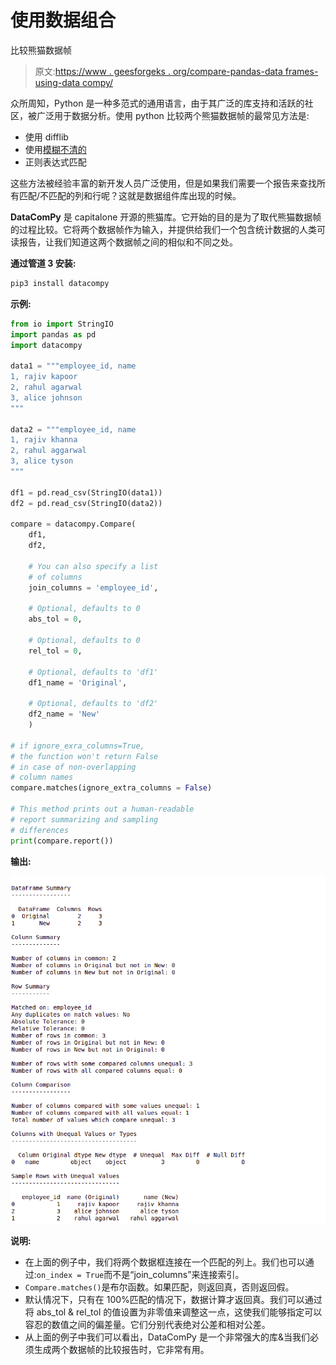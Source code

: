 # 使用数据组合

比较熊猫数据帧

> 原文:[https://www . geesforgeks . org/compare-pandas-data frames-using-data compy/](https://www.geeksforgeeks.org/compare-pandas-dataframes-using-datacompy/)

众所周知，Python 是一种多范式的通用语言，由于其广泛的库支持和活跃的社区，被广泛用于数据分析。使用 python 比较两个熊猫数据帧的最常见方法是:

*   使用 difflib
*   使用[模糊不清的](https://www.geeksforgeeks.org/fuzzywuzzy-python-library/)
*   正则表达式匹配

这些方法被经验丰富的新开发人员广泛使用，但是如果我们需要一个报告来查找所有匹配/不匹配的列和行呢？这就是数据组件库出现的时候。

**DataComPy** 是 capitalone 开源的熊猫库。它开始的目的是为了取代熊猫数据帧的过程比较。它将两个数据帧作为输入，并提供给我们一个包含统计数据的人类可读报告，让我们知道这两个数据帧之间的相似和不同之处。

**通过管道 3 安装:**

```py
pip3 install datacompy

```

**示例:**

```py
from io import StringIO
import pandas as pd
import datacompy

data1 = """employee_id, name
1, rajiv kapoor
2, rahul agarwal
3, alice johnson
"""

data2 = """employee_id, name
1, rajiv khanna
2, rahul aggarwal
3, alice tyson
"""

df1 = pd.read_csv(StringIO(data1))
df2 = pd.read_csv(StringIO(data2))

compare = datacompy.Compare(
    df1,
    df2,

    # You can also specify a list
    # of columns
    join_columns = 'employee_id', 

    # Optional, defaults to 0
    abs_tol = 0,

    # Optional, defaults to 0
    rel_tol = 0, 

    # Optional, defaults to 'df1'
    df1_name = 'Original',

    # Optional, defaults to 'df2'
    df2_name = 'New' 
    )

# if ignore_exra_columns=True, 
# the function won't return False
# in case of non-overlapping 
# column names
compare.matches(ignore_extra_columns = False)   

# This method prints out a human-readable 
# report summarizing and sampling 
# differences
print(compare.report())
```

**输出:**

![python-datacompy](img/fc7c3a63f3b961f0ec56a08ce0f355cd.png)

**说明:**

*   在上面的例子中，我们将两个数据框连接在一个匹配的列上。我们也可以通过:`on_index = True`而不是“join_columns”来连接索引。
*   `Compare.matches()`是布尔函数。如果匹配，则返回真，否则返回假。
*   默认情况下，只有在 100%匹配的情况下，数据计算才返回真。我们可以通过将 abs_tol & rel_tol 的值设置为非零值来调整这一点，这使我们能够指定可以容忍的数值之间的偏差量。它们分别代表绝对公差和相对公差。
*   从上面的例子中我们可以看出，DataComPy 是一个非常强大的库&当我们必须生成两个数据帧的比较报告时，它非常有用。